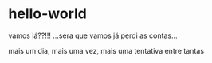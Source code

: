 # hello-world
vamos lá??!!!
...sera que vamos
já perdi as contas...

mais um dia, mais uma vez, mais uma tentativa entre tantas
